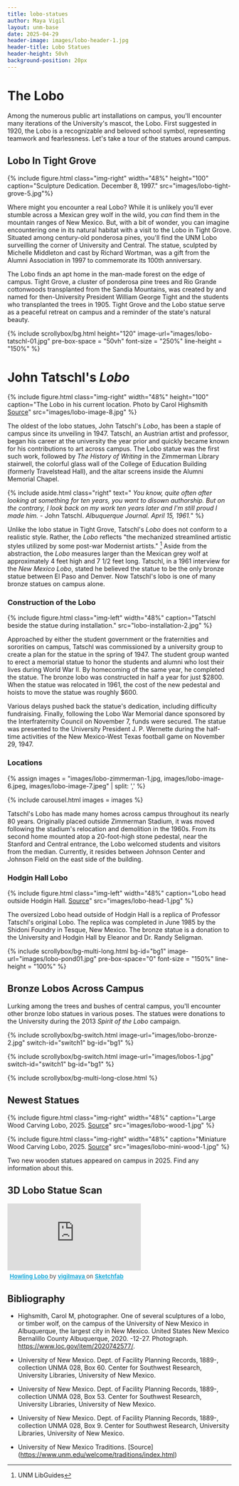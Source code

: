 ```yaml
---
title: lobo-statues
author: Maya Vigil
layout: unm-base
date: 2025-04-29
header-image: images/lobo-header-1.jpg
header-title: Lobo Statues
header-height: 50vh
background-position: 20px
---
```



# The Lobo

Among the numerous public art installations on campus, you'll encounter many iterations of the University's mascot, the Lobo. First suggested in 1920, the Lobo is a recognizable and beloved school symbol, representing teamwork and fearlessness. Let's take a tour of the statues around campus.

## Lobo In Tight Grove

{% include figure.html class="img-right" width="48%" height="100" caption="Sculpture Dedication. December 8, 1997." src="images/lobo-tight-grove-5.jpg"%} 

Where might you encounter a real Lobo? While it is unlikely you'll ever stumble across a Mexican grey wolf in the wild, you _can_ find them in the mountain ranges of New Mexico. But, with a bit of wonder, you can imagine encountering one in its natural habitat with a visit to the Lobo in Tight Grove. Situated among century-old ponderosa pines, you'll find the UNM Lobo surveilling the corner of University and Central. The statue, sculpted by Michelle Middleton and cast by Richard Wortman, was a gift from the Alumni Association in 1997 to commemorate its 100th anniversary. 

The Lobo finds an apt home in the man-made forest on the edge of campus. Tight Grove, a cluster of ponderosa pine trees and Rio Grande cottonwoods transplanted from the Sandia Mountains, was created by and named for then-University President William George Tight and the students who transplanted the trees in 1905. Tight Grove and the Lobo statue serve as a peaceful retreat on campus and a reminder of the state's natural beauty. 
 
{% include scrollybox/bg.html
  height="120"
  image-url="images/lobo-tatschl-01.jpg"
  pre-box-space = "50vh"
  font-size = "250%"
  line-height = "150%"
%}


# John Tatschl's _Lobo_ 

{% include figure.html class="img-right" width="48%" height="100" caption="The Lobo in his current location. Photo by Carol Highsmith [Source](https://www.loc.gov/resource/highsm.65937/)" src="images/lobo-image-8.jpg" %}  

The oldest of the lobo statues, John Tatschl's _Lobo_, has been a staple of campus since its unveiling in 1947. Tatschl, an Austrian artist and professor, began his career at the university the year prior and quickly became known for his contributions to art across campus. The Lobo statue was the first such work, followed by _The History of Writing_ in the Zimmerman Library stairwell, the colorful glass wall of the College of Education Building (formerly Travelstead Hall), and the altar screens inside the Alumni Memorial Chapel. 

{% include aside.html class="right" text="
_You know, quite often after looking at something for ten years, you want to disown authorship. But on the contrary, I look back on my work ten years later and I'm still proud I made him._ - John Tatschl. _Albuquerque Journal. April 15, 1961._" %}

Unlike the lobo statue in Tight Grove, Tatschl's _Lobo_ does not conform to a realistic style. Rather, the _Lobo_ reflects "the mechanized streamlined artistic styles utilized by some post-war Modernist artists." [^note1] Aside from the abstraction, the _Lobo_ measures larger than the Mexican grey wolf at approximately 4 feet high and 7 1/2 feet long. Tatschl, in a 1961 interview for the _New Mexico Lobo_, stated he believed the statue to be the only bronze statue between El Paso and Denver. Now Tatschl's lobo is one of many bronze statues on campus alone. 

[^note1]: UNM LibGuides
### Construction of the Lobo

{% include figure.html class="img-left" width="48%" caption="Tatschl beside the statue during installation." src="lobo-installation-2.jpg" %}

Approached by either the student government or the fraternities and sororities on campus, Tatschl was commissioned by a university group to create a plan for the statue in the spring of 1947. The student group wanted to erect a memorial statue to honor the students and alumni who lost their lives during World War II. By homecoming of the same year, he completed the statue. The bronze lobo was constructed in half a year for just $2800. When the statue was relocated in 1961, the cost of the new pedestal and hoists to move the statue was roughly $600. 

Various delays pushed back the statue's dedication, including difficulty fundraising. Finally, following the Lobo War Memorial dance sponsored by the Interfraternity Council on November 7, funds were secured. The statue was presented to the University President J. P. Wernette during the half-time activities of the New Mexico-West Texas football game on November 29, 1947.

### Locations

{% assign images = 
"images/lobo-zimmerman-1.jpg,
images/lobo-image-6.jpeg,
images/lobo-image-7.jpeg" | split: ','
%}

{% include carousel.html
images = images 
%}

Tatschl's Lobo has made many homes across campus throughout its nearly 80 years. Originally placed outside Zimmerman Stadium, it was moved following the stadium's relocation and demolition in the 1960s. From its second home mounted atop a 20-foot-high stone pedestal, near the Stanford and Central entrance, the Lobo welcomed students and visitors from the median. Currently, it resides between Johnson Center and Johnson Field on the east side of the building. 

### Hodgin Hall Lobo

{% include figure.html class="img-left" width="48%" caption="Lobo head outside Hodgin Hall. [Source](https://econtent.unm.edu/digital/collection/ULPhotoImag/id/3474/rec/3)" src="images/lobo-head-1.jpg" %}

The oversized Lobo head outside of Hodgin Hall is a replica of Professor Tatschl's original Lobo. The replica was completed in June 1985 by the Shidoni Foundry in Tesque, New Mexico. The bronze statue is a donation to the University and Hodgin Hall by Eleanor and Dr. Randy Seligman. 

<!-- this is an unclosed div that needs to be closed with bg-multi-long-close-->
{% include scrollybox/bg-multi-long.html
  bg-id="bg1"
  image-url="images/lobo-pond01.jpg"
  pre-box-space="0"
  font-size = "150%"
  line-height = "100%"
%}

## Bronze Lobos Across Campus
Lurking among the trees and bushes of central campus, you'll encounter other bronze lobo statues in various poses. The statues were donations to the University during the 2013 _Spirit of the Lobo_ campaign. 

{% include scrollybox/bg-switch.html
  image-url="images/lobo-bronze-2.jpg"
  switch-id="switch1"
  bg-id="bg1"
%}

{% include scrollybox/bg-switch.html
  image-url="images/lobos-1.jpg"
  switch-id="switch1"
  bg-id="bg1"
%}

{% include scrollybox/bg-multi-long-close.html %}


## Newest Statues 

{% include figure.html class="img-right" width="48%" caption="Large Wood Carving Lobo, 2025. [Source](https://econtent.unm.edu/digital/collection/ULPhotoImag/id/3474/rec/3)" src="images/lobo-wood-1.jpg" %}

{% include figure.html class="img-right" width="48%" caption="Miniature Wood Carving Lobo, 2025. [Source](https://econtent.unm.edu/digital/collection/ULPhotoImag/id/3474/rec/3)" src="images/lobo-mini-wood-1.jpg" %}

Two new wooden statues appeared on campus in 2025. Find any information about this.

## 3D Lobo Statue Scan 
<div class="sketchfab-embed-wrapper"> <iframe title="Howling Lobo" frameborder="0" allowfullscreen mozallowfullscreen="true" webkitallowfullscreen="true" allow="autoplay; fullscreen; xr-spatial-tracking" xr-spatial-tracking execution-while-out-of-viewport execution-while-not-rendered web-share src="https://sketchfab.com/models/c7d2cc4c74c64067aac7000e5b4ef069/embed"> </iframe> <p style="font-size: 13px; font-weight: normal; margin: 5px; color: #4A4A4A;"> <a href="https://sketchfab.com/3d-models/howling-lobo-c7d2cc4c74c64067aac7000e5b4ef069?utm_medium=embed&utm_campaign=share-popup&utm_content=c7d2cc4c74c64067aac7000e5b4ef069" target="_blank" rel="nofollow" style="font-weight: bold; color: #1CAAD9;"> Howling Lobo </a> by <a href="https://sketchfab.com/vigilmaya?utm_medium=embed&utm_campaign=share-popup&utm_content=c7d2cc4c74c64067aac7000e5b4ef069" target="_blank" rel="nofollow" style="font-weight: bold; color: #1CAAD9;"> vigilmaya </a> on <a href="https://sketchfab.com?utm_medium=embed&utm_campaign=share-popup&utm_content=c7d2cc4c74c64067aac7000e5b4ef069" target="_blank" rel="nofollow" style="font-weight: bold; color: #1CAAD9;">Sketchfab</a></p></div>

## Bibliography

- Highsmith, Carol M, photographer. One of several sculptures of a lobo, or timber wolf, on the campus of the University of New Mexico in Albuquerque, the largest city in New Mexico. United States New Mexico Bernalillo County Albuquerque, 2020. -12-27. Photograph. https://www.loc.gov/item/2020742577/.

- University of New Mexico. Dept. of Facility Planning Records, 1889-, collection UNMA 028, Box  60. Center for Southwest Research, University Libraries, University of New Mexico.

- University of New Mexico. Dept. of Facility Planning Records, 1889-, collection UNMA 028, Box  53. Center for Southwest Research, University Libraries, University of New Mexico.

- University of New Mexico. Dept. of Facility Planning Records, 1889-, collection UNMA 028, Box  9. Center for Southwest Research, University Libraries, University of New Mexico.

- University of New Mexico Traditions. [Source] (https://www.unm.edu/welcome/traditions/index.html)
